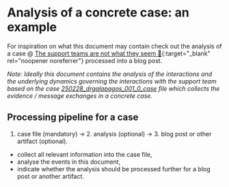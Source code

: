 # Analysis of a concrete case: an example
For inspiration on what this document may contain check out the analysis of a case \@ [The support teams are not what they seem 🦉](https://drgalapagos.github.io/posts/the-support-teams-are-not-what-they-seem/){:target="_blank" rel="noopener noreferrer"} processed into a blog post.

*Note: Ideally this document contains the analysis of the interactions and the underlying dynamics governing the interactions with the support team based on the case [250228_drgalapagos_001_0_case](./250228_drgalapagos_001_0_case.md) file which collects the evidence / message exchanges in a concrete case.*

## Processing pipeline for a case
1. case file (mandatory) -> 2. analysis (optional) -> 3. blog post or other artifact (optional).
- collect all relevant information into the case file,
- analyse the events in this document,
- indicate whether the analysis should be processed further for a blog post or another artifact.